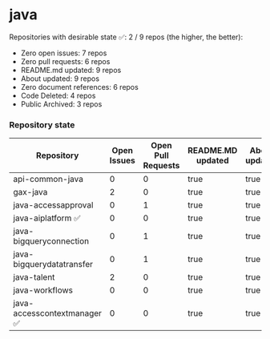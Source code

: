 # java

Repositories with desirable state :white_check_mark:: 2 / 9 repos (the higher, the better):

- Zero open issues: 7 repos
- Zero pull requests: 6 repos
- README.md updated: 9 repos
- About updated: 9 repos
- Zero document references: 6 repos
- Code Deleted: 4 repos
- Public Archived: 3 repos

### Repository state
| Repository | Open Issues | Open Pull Requests | README.MD updated  | About updated | Document References | Code Deleted | Public Archived |
|------------|-------------|--------------------|--------------------|---------------|---------------------|--------------|-----------------|
| api-common-java  |        0 |        0 | true | true | 0 | false | false |
| gax-java  |        2 |        0 | true | true | 0 | false | true |
| java-accessapproval  |        0 |        1 | true | true | 0 | false | false |
| java-aiplatform :white_check_mark: |        0 |        0 | true | true | 0 | true | true |
| java-bigqueryconnection  |        0 |        1 | true | true | [25](./document_reference_count.tsv) | false | false |
| java-bigquerydatatransfer  |        0 |        1 | true | true | [58](./document_reference_count.tsv) | false | false |
| java-talent  |        2 |        0 | true | true | [2](./document_reference_count.tsv) | true | false |
| java-workflows  |        0 |        0 | true | true | 0 | true | false |
| java-accesscontextmanager :white_check_mark: |        0 |        0 | true | true | 0 | true | true |
